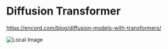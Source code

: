 # Diffusion Transformer
https://encord.com/blog/diffusion-models-with-transformers/

![Local Image](./images/DiT.png "Architecture")